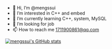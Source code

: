 - 👋 Hi, I’m @mengssui
- 👀 I’m interested in C++ and embed
- 🌱 I’m currently learning C++, system, MySQL
- 💞️ I’m looking for job
- 📫 How to reach me 1711900861@qq.com

<!---
mengssui/mengssui is a ✨ special ✨ repository because its `README.md` (this file) appears on your GitHub profile.
You can click the Preview link to take a look at your changes.
--->
[![mengssui's GitHub stats](https://github-readme-stats.vercel.app/api?username=mengssui)](https://github.com/mengssui/github-readme-stats)
